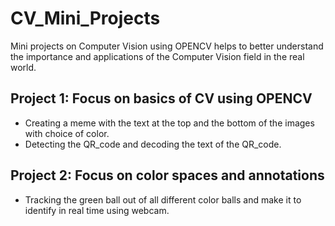 # CV_Mini_Projects
Mini projects on Computer Vision using OPENCV helps to better understand the importance and applications of the Computer Vision field in the real world.

## Project 1: Focus on basics of CV using OPENCV
* Creating a meme with the text at the top and the bottom of the images with choice of color.
* Detecting the QR_code and decoding the text of the QR_code.

## Project 2: Focus on color spaces and annotations
* Tracking the green ball out of all different color balls and make it to identify in real time using webcam.
